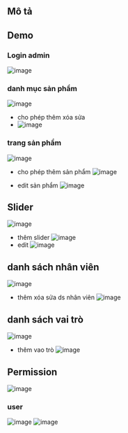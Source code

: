 
## Mô tả



## Demo
### Login admin
![image](https://github.com/phuccoder2000/Web_QuanAo/assets/62839458/b40341a6-49ff-4563-a313-d8255f177e00)

### danh mục sản phẩm
![image](https://github.com/phuccoder2000/Web_QuanAo/assets/62839458/687c1e13-7813-4823-8e73-03b44cfb843e)

- cho phép thêm xóa sửa
- ![image](https://github.com/phuccoder2000/Web_QuanAo/assets/62839458/d82eec79-7361-434a-be45-3f0ae56622f9)

### trang sản phẩm
![image](https://github.com/phuccoder2000/Web_QuanAo/assets/62839458/b41f9c93-19d8-41c0-893b-e62a00a4727f)

- cho phép thêm sản phẩm
![image](https://github.com/phuccoder2000/Web_QuanAo/assets/62839458/a0a7151e-8bf6-4948-b94f-126ab04766d2)

- edit sản phẩm
  ![image](https://github.com/phuccoder2000/Web_QuanAo/assets/62839458/d34e9bb8-09ae-4f75-81b8-8b3b79f29242)


## Slider
![image](https://github.com/phuccoder2000/Web_QuanAo/assets/62839458/36120fd8-c703-4adc-87e3-013b38ec24ed)

- thêm slider
  ![image](https://github.com/phuccoder2000/Web_QuanAo/assets/62839458/c15be002-5ac2-42e5-84ed-17a26fcefc82)
- edit
  ![image](https://github.com/phuccoder2000/Web_QuanAo/assets/62839458/e062f30c-7e69-4e2d-8ad6-f358365255d9)



## danh sách nhân viên 
![image](https://github.com/phuccoder2000/Web_QuanAo/assets/62839458/ef98f647-591f-4a15-b6a0-98cad993666f)

- thêm xóa sửa ds nhân viên
![image](https://github.com/phuccoder2000/Web_QuanAo/assets/62839458/06a558eb-ea3e-4f11-adbb-40cba1bea73c)


## danh sách vai trò
![image](https://github.com/phuccoder2000/Web_QuanAo/assets/62839458/f83c60d9-b939-484d-9e5b-b023616f1e6c)

- thêm vao trò
![image](https://github.com/phuccoder2000/Web_QuanAo/assets/62839458/15ca70be-f708-40b2-ac51-a532ef70b3f9)


## Permission 
![image](https://github.com/phuccoder2000/Web_QuanAo/assets/62839458/58245413-d5e1-4c5a-bf2b-495e5ec4da0a)


### user
![image](https://github.com/phuccoder2000/Web_QuanAo/assets/62839458/c94f8ee2-b60f-4e81-b5cb-5796805550fc)
![image](https://github.com/phuccoder2000/Web_QuanAo/assets/62839458/f81daa51-5fd8-4dfa-aa63-318474d9155c)





